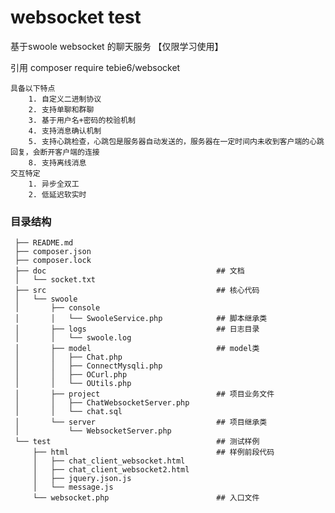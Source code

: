 # websocket test
基于swoole websocket 的聊天服务 【仅限学习使用】

引用 composer require tebie6/websocket

    具备以下特点
        1. 自定义二进制协议
        2. 支持单聊和群聊 
        3. 基于用户名+密码的校验机制 
        4. 支持消息确认机制
        5. 支持心跳检查，心跳包是服务器自动发送的，服务器在一定时间内未收到客户端的心跳回复，会断开客户端的连接
        8. 支持离线消息
    交互特定
        1. 异步全双工 
        2. 低延迟软实时


### 目录结构
      
     ├── README.md
     ├── composer.json
     ├── composer.lock
     ├── doc                                      ## 文档
     │   └── socket.txt
     ├── src                                      ## 核心代码
     │   └── swoole
     │       ├── console
     │       │   └── SwooleService.php            ## 脚本继承类
     │       ├── logs                             ## 日志目录
     │       │   └── swoole.log
     │       ├── model                            ## model类
     │       │   ├── Chat.php
     │       │   ├── ConnectMysqli.php
     │       │   ├── OCurl.php
     │       │   └── OUtils.php
     │       ├── project                          ## 项目业务文件
     │       │   ├── ChatWebsocketServer.php
     │       │   └── chat.sql
     │       └── server                           ## 项目继承类
     │           └── WebsocketServer.php
     └── test                                     ## 测试样例
         ├── html                                 ## 样例前段代码
         │   ├── chat_client_websocket.html       
         │   ├── chat_client_websocket2.html
         │   ├── jquery.json.js
         │   └── message.js
         └── websocket.php                        ## 入口文件
